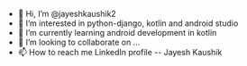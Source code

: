 - 👋 Hi, I’m @jayeshkaushik2
- 👀 I’m interested in python-django, kotlin and android studio
- 🌱 I’m currently learning android development in kotlin
- 💞️ I’m looking to collaborate on ...
- 📫 How to reach me LinkedIn profile -- Jayesh Kaushik

<!---
jayeshkaushik2/jayeshkaushik2 is a ✨ special ✨ repository because its `README.md` (this file) appears on your GitHub profile.
You can click the Preview link to take a look at your changes.
--->
